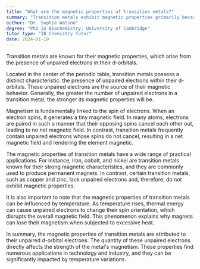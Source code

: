 ```yaml
---
title: "What are the magnetic properties of transition metals?"
summary: "Transition metals exhibit magnetic properties primarily because of the presence of unpaired electrons in their d-orbitals, which contribute to their overall magnetic behavior."
author: "Dr. Sophie Watson"
degree: "PhD in Biochemistry, University of Cambridge"
tutor_type: "IB Chemistry Tutor"
date: 2024-01-19
---
```


Transition metals are known for their magnetic properties, which arise from the presence of unpaired electrons in their d-orbitals. 

Located in the center of the periodic table, transition metals possess a distinct characteristic: the presence of unpaired electrons within their d-orbitals. These unpaired electrons are the source of their magnetic behavior. Generally, the greater the number of unpaired electrons in a transition metal, the stronger its magnetic properties will be.

Magnetism is fundamentally linked to the spin of electrons. When an electron spins, it generates a tiny magnetic field. In many atoms, electrons are paired in such a manner that their opposing spins cancel each other out, leading to no net magnetic field. In contrast, transition metals frequently contain unpaired electrons whose spins do not cancel, resulting in a net magnetic field and rendering the element magnetic.

The magnetic properties of transition metals have a wide range of practical applications. For instance, iron, cobalt, and nickel are transition metals known for their strong magnetic characteristics, and they are commonly used to produce permanent magnets. In contrast, certain transition metals, such as copper and zinc, lack unpaired electrons and, therefore, do not exhibit magnetic properties.

It is also important to note that the magnetic properties of transition metals can be influenced by temperature. As temperature rises, thermal energy can cause unpaired electrons to change their spin orientation, which disrupts the overall magnetic field. This phenomenon explains why magnets can lose their magnetism when subjected to excessive heat.

In summary, the magnetic properties of transition metals are attributed to their unpaired d-orbital electrons. The quantity of these unpaired electrons directly affects the strength of the metal's magnetism. These properties find numerous applications in technology and industry, and they can be significantly impacted by temperature variations.
    